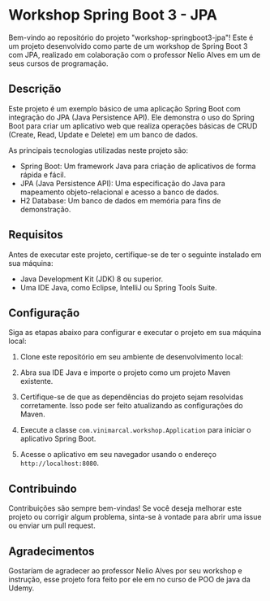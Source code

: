 # Workshop Spring Boot 3 - JPA

Bem-vindo ao repositório do projeto "workshop-springboot3-jpa"! Este é um projeto desenvolvido como parte de um workshop de Spring Boot 3 com JPA, realizado em colaboração com o professor Nelio Alves em um de seus cursos de programação.

## Descrição

Este projeto é um exemplo básico de uma aplicação Spring Boot com integração do JPA (Java Persistence API). Ele demonstra o uso do Spring Boot para criar um aplicativo web que realiza operações básicas de CRUD (Create, Read, Update e Delete) em um banco de dados.

As principais tecnologias utilizadas neste projeto são:

- Spring Boot: Um framework Java para criação de aplicativos de forma rápida e fácil.
- JPA (Java Persistence API): Uma especificação do Java para mapeamento objeto-relacional e acesso a banco de dados.
- H2 Database: Um banco de dados em memória para fins de demonstração.

## Requisitos

Antes de executar este projeto, certifique-se de ter o seguinte instalado em sua máquina:

- Java Development Kit (JDK) 8 ou superior.
- Uma IDE Java, como Eclipse, IntelliJ ou Spring Tools Suite.

## Configuração

Siga as etapas abaixo para configurar e executar o projeto em sua máquina local:

1. Clone este repositório em seu ambiente de desenvolvimento local:


2. Abra sua IDE Java e importe o projeto como um projeto Maven existente.

3. Certifique-se de que as dependências do projeto sejam resolvidas corretamente. Isso pode ser feito atualizando as configurações do Maven.

4. Execute a classe `com.vinimarcal.workshop.Application` para iniciar o aplicativo Spring Boot.

5. Acesse o aplicativo em seu navegador usando o endereço `http://localhost:8080`.

## Contribuindo

Contribuições são sempre bem-vindas! Se você deseja melhorar este projeto ou corrigir algum problema, sinta-se à vontade para abrir uma issue ou enviar um pull request.

## Agradecimentos

Gostaríam de agradecer ao professor Nelio Alves por seu workshop e instrução, esse projeto fora feito por ele em no curso de POO de java da Udemy.
